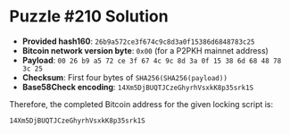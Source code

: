 # Puzzle #210 Solution

- **Provided hash160**: `26b9a572ce3f674c9c8d3a0f15386d6848783c25`
- **Bitcoin network version byte**: `0x00` (for a P2PKH mainnet address)
- **Payload**: `00 26 b9 a5 72 ce 3f 67 4c 9c 8d 3a 0f 15 38 6d 68 48 78 3c 25`
- **Checksum**: First four bytes of `SHA256(SHA256(payload))`
- **Base58Check encoding**: `14Xm5DjBUQTJCzeGhyrhVsxkK8p35srk1S`

Therefore, the completed Bitcoin address for the given locking script is:

```
14Xm5DjBUQTJCzeGhyrhVsxkK8p35srk1S
```

